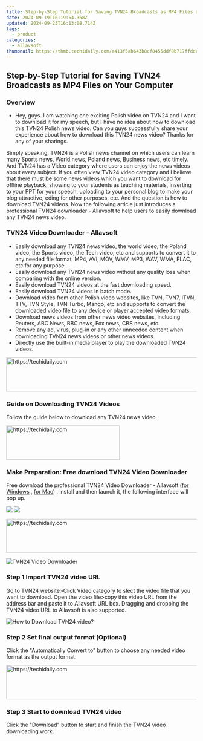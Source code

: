 ```yaml
---
title: Step-by-Step Tutorial for Saving TVN24 Broadcasts as MP4 Files on Your Computer
date: 2024-09-19T16:19:54.368Z
updated: 2024-09-23T16:13:08.714Z
tags:
  - product
categories:
  - allavsoft
thumbnail: https://thmb.techidaily.com/a413f5ab643b8cf8455ddf8b717ffddc460e77cb815227b37c65333c5c3e3180.jpg
---
```


## Step-by-Step Tutorial for Saving TVN24 Broadcasts as MP4 Files on Your Computer

### Overview

* Hey, guys. I am watching one exciting Polish video on TVN24 and I want to download it for my speech, but I have no idea about how to download this TVN24 Polish news video. Can you guys successfully share your experience about how to download this TVN24 news video? Thanks for any of your sharings.

Simply speaking, TVN24 is a Polish news channel on which users can learn many Sports news, World news, Poland news, Business news, etc timely. And TVN24 has a Video category where users can enjoy the news videos about every subject. If you often view TVN24 video category and I believe that there must be some news videos which you want to download for offline playback, showing to your students as teaching materials, inserting to your PPT for your speech, uploading to your personal blog to make your blog attractive, eding for other purposes, etc. And the question is how to download TVN24 videos. Now the following article just introduces a professional TVN24 downloader - Allavsoft to help users to easily download any TVN24 news video.

### TVN24 Video Downloader - Allavsoft

* Easily download any TVN24 news video, the world video, the Poland video, the Sports video, the Tech video, etc and supports to convert it to any needed file format, MP4, AVI, MOV, WMV, MP3, WAV, WMA, FLAC, etc for any purpose.
* Easily download any TVN24 news video without any quality loss when comparing with the online version.
* Easily download TVN24 videos at the fast downloading speed.
* Easily download TVN24 videos in batch mode.
* Download vides from other Polish video websites, like TVN, TVN7, ITVN, TTV, TVN Style, TVN Turbo, Mango, etc and supports to convert the downloaded video file to any device or player accepted video formats.
* Download news videos from other news video websites, including Reuters, ABC News, BBC news, Fox news, CBS news, etc.
* Remove any ad, virus, plug-in or any other unneeded content when downloading TVN24 news videos or other news videos.
* Directly use the built-in media player to play the downloaded TVN24 videos.

<!-- affiliate ads begin -->
<a href="https://aligracehair.sjv.io/c/5597632/1896532/19272" target="_top" id="1896532">
  <img src="//a.impactradius-go.com/display-ad/19272-1896532" border="0" alt="https://techidaily.com" width="728" height="90"/>
</a>
<img height="0" width="0" src="https://aligracehair.sjv.io/i/5597632/1896532/19272" style="position:absolute;visibility:hidden;" border="0" />
<!-- affiliate ads end -->

### Guide on Downloading TVN24 Videos

Follow the guide below to download any TVN24 news video.

<!-- affiliate ads begin -->
<a href="https://laganoo.pxf.io/c/5597632/1657396/16446" target="_top" id="1657396">
  <img src="//a.impactradius-go.com/display-ad/16446-1657396" border="0" alt="https://techidaily.com" width="300" height="90"/>
</a>
<img height="0" width="0" src="https://laganoo.pxf.io/i/5597632/1657396/16446" style="position:absolute;visibility:hidden;" border="0" />
<!-- affiliate ads end -->

### Make Preparation: Free download TVN24 Video Downloader

Free download the professional TVN24 Video Downloader - Allavsoft ([for Windows](https://tools.techidaily.com/allavsoft/products/) , [for Mac](https://tools.techidaily.com/allavsoft/products/)) , install and then launch it, the following interface will pop up.

[![](https://www.allavsoft.com/how-to/../images/how-to/free-download-win.jpg)](https://tools.techidaily.com/allavsoft/products/) [![](https://www.allavsoft.com/how-to/../images/how-to/free-download-mac.jpg)](https://tools.techidaily.com/allavsoft/products/)

<!-- affiliate ads begin -->
<a href="https://aligracehair.sjv.io/c/5597632/1997662/19272" target="_top" id="1997662">
  <img src="//a.impactradius-go.com/display-ad/19272-1997662" border="0" alt="https://techidaily.com" width="728" height="90"/>
</a>
<img height="0" width="0" src="https://aligracehair.sjv.io/i/5597632/1997662/19272" style="position:absolute;visibility:hidden;" border="0" />
<!-- affiliate ads end -->

![TVN24 Video Downloader](https://www.allavsoft.com/how-to/../images/allavsoft/screen-shot-600.jpg)

### Step 1 Import TVN24 video URL

Go to TVN24 website>Click Video category to slect the video file that you want to download. Open the video file>copy this video URL from the address bar and paste it to Allavsoft URL box. Dragging and dropping the TVN24 video URL to Allavsoft is also supported.

![How to Download TVN24 video?](https://www.allavsoft.com/how-to/../images/how-to/download-rtmp-video/download-rtmp-video.jpg)

### Step 2 Set final output format (Optional)

Click the "Automatically Convert to" button to choose any needed video format as the output format.

<!-- affiliate ads begin -->
<a href="https://appsumo.8odi.net/c/5597632/2151873/7443" target="_top" id="2151873">
  <img src="//a.impactradius-go.com/display-ad/7443-2151873" border="0" alt="https://techidaily.com" width="728" height="90"/>
</a>
<img height="0" width="0" src="https://appsumo.8odi.net/i/5597632/2151873/7443" style="position:absolute;visibility:hidden;" border="0" />
<!-- affiliate ads end -->

### Step 3 Start to download TVN24 video

Click the "Download" button to start and finish the TVN24 video downloading work.

<ins class="adsbygoogle"
     style="display:block"
     data-ad-format="autorelaxed"
     data-ad-client="ca-pub-7571918770474297"
     data-ad-slot="1223367746"></ins>

<ins class="adsbygoogle"
     style="display:block"
     data-ad-client="ca-pub-7571918770474297"
     data-ad-slot="8358498916"
     data-ad-format="auto"
     data-full-width-responsive="true"></ins>



